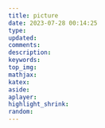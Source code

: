 ```yaml
---
title: picture
date: 2023-07-28 00:14:25
type:
updated:
comments:
description:
keywords:
top_img:
mathjax:
katex:
aside:
aplayer:
highlight_shrink:
random:
---
```

